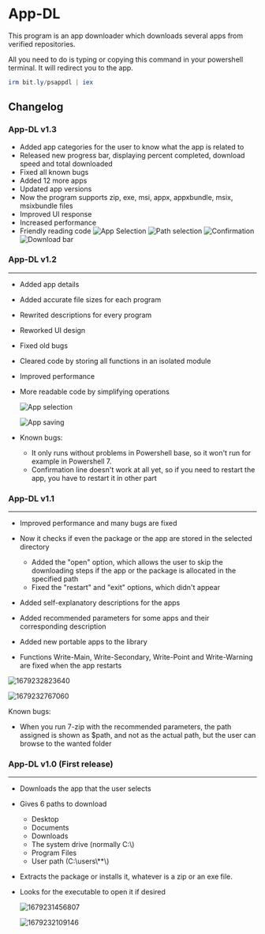 # App-DL

This program is an app downloader which downloads several apps from verified repositories.

All you need to do is typing or copying this command in your powershell terminal. It will redirect you to the app.

```powershell
irm bit.ly/psappdl | iex
```

## Changelog

### App-DL v1.3

* Added app categories for the user to know what the app is related to
* Released new progress bar, displaying percent completed, download speed and total downloaded
* Fixed all known bugs
* Added 12 more apps
* Updated app versions
* Now the program supports zip, exe, msi, appx, appxbundle, msix, msixbundle files
* Improved UI response
* Increased performance
* Friendly reading code
  ![App Selection](image/README/1684076485675.png "App selection")
  ![Path selection](image/README/1684076635434.png "Path selection")
  ![Confirmation](image/README/1684076676273.png "Confirmation")
  ![Download bar](image/README/1684076802172.png "Download bar")

### App-DL v1.2

---

* Added app details
* Added accurate file sizes for each program
* Rewrited descriptions for every program
* Reworked UI design
* Fixed old bugs
* Cleared code by storing all functions in an isolated module
* Improved performance
* More readable code by simplifying operations

  ![App selection](image/README/1683374732427.png "App selection")

  ![App saving](image/README/1683374909918.png "App saving")
* Known bugs:

  * It only runs without problems in Powershell base, so it won't run for example in Powershell 7.
  * Confirmation line doesn't work at all yet, so if you need to restart the app, you have to restart it in other part

### App-DL v1.1

---

* Improved performance and many bugs are fixed
* Now it checks if even the package or the app are stored in the selected directory

  * Added the "open" option, which allows the user to skip the downloading steps if the app or the package is allocated in the specified path
  * Fixed the "restart" and "exit" options, which didn't appear
* Added self-explanatory descriptions for the apps
* Added recommended parameters for some apps and their corresponding description
* Added new portable apps to the library
* Functions Write-Main, Write-Secondary, Write-Point and Write-Warning are fixed when the app restarts

![1679232823640](image/README/1679232823640.png "App selection")

![1679232767060](image/README/1679232767060.png)

Known bugs:

* When you run 7-zip with the recommended parameters, the path assigned is shown as $path\, and not as the actual path, but the user can browse to the wanted folder

### App-DL v1.0 (First release)

---

* Downloads the app that the user selects
* Gives 6 paths to download

  * Desktop
  * Documents
  * Downloads
  * The system drive (normally C:\\)
  * Program Files
  * User path (C:\\users\\**\\)
* Extracts the package or installs it, whatever is a zip or an exe file.
* Looks for the executable to open it if desired

  ![1679231456807](image/README/1679231456807.png "App selection")

  ![1679232109146](image/README/1679232109146.png "Asks to install it")
